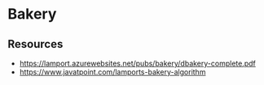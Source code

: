 # Bakery

## Resources
- https://lamport.azurewebsites.net/pubs/bakery/dbakery-complete.pdf
- https://www.javatpoint.com/lamports-bakery-algorithm
